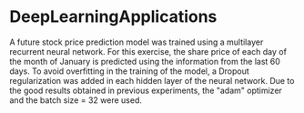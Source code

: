 # DeepLearningApplications
A future stock price prediction model was trained using a multilayer recurrent neural network. 
For this exercise, the share price of each day of the month of January is predicted using the information from the last 60 days. 
To avoid overfitting in the training of the model, a Dropout regularization was added in each hidden layer of the neural network. 
Due to the good results obtained in previous experiments, the "adam" optimizer and the batch size = 32 were used.
